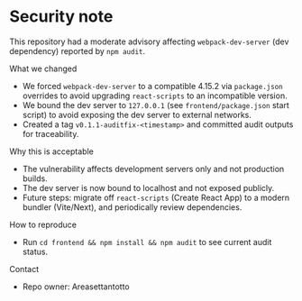 Security note
=============

This repository had a moderate advisory affecting `webpack-dev-server` (dev dependency) reported by `npm audit`.

What we changed
- We forced `webpack-dev-server` to a compatible 4.15.2 via `package.json` overrides to avoid upgrading `react-scripts` to an incompatible version.
- We bound the dev server to `127.0.0.1` (see `frontend/package.json` start script) to avoid exposing the dev server to external networks.
- Created a tag `v0.1.1-auditfix-<timestamp>` and committed audit outputs for traceability.

Why this is acceptable
- The vulnerability affects development servers only and not production builds.
- The dev server is now bound to localhost and not exposed publicly.
- Future steps: migrate off `react-scripts` (Create React App) to a modern bundler (Vite/Next), and periodically review dependencies.

How to reproduce
- Run `cd frontend && npm install && npm audit` to see current audit status.

Contact
- Repo owner: Areasettantotto
